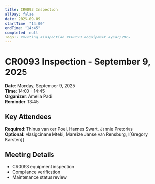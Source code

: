 ```yaml
---
title: CR0093 Inspection
allDay: false
date: 2025-09-09
startTime: "14:00"
endTime: "14:45"
completed: null
Tags:: #meeting #inspection #CR0093 #equipment #year/2025
---
```


# CR0093 Inspection - September 9, 2025

**Date**: Monday, September 9, 2025  
**Time**: 14:00 - 14:45  
**Organizer**: Amelia Padi  
**Reminder**: 13:45

## Key Attendees
**Required**: Thinus van der Poel, Hannes Swart, Jannie Pretorius  
**Optional**: Masigcinane Mteki, Marelize Janse van Rensburg, [[Gregory Karsten]]

## Meeting Details
- CR0093 equipment inspection
- Compliance verification
- Maintenance status review